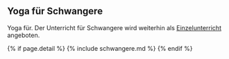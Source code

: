 ## Yoga für Schwangere

Yoga für. Der Unterricht für Schwangere wird weiterhin als [Einzelunterricht](einzelunterricht) angeboten.

{% if page.detail %}
{% include schwangere.md %}
{% endif %}
